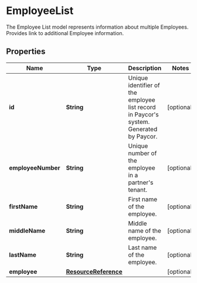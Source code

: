 

# EmployeeList

The Employee List model represents information about multiple Employees. Provides link to additional Employee information.             

## Properties

| Name | Type | Description | Notes |
|------------ | ------------- | ------------- | -------------|
|**id** | **String** | Unique identifier of the employee list record in Paycor&#39;s system. Generated by Paycor. |  [optional] |
|**employeeNumber** | **String** | Unique number of the employee in a partner&#39;s tenant. |  [optional] |
|**firstName** | **String** | First name of the employee. |  [optional] |
|**middleName** | **String** | Middle name of the employee. |  [optional] |
|**lastName** | **String** | Last name of the employee. |  [optional] |
|**employee** | [**ResourceReference**](ResourceReference.md) |  |  [optional] |



